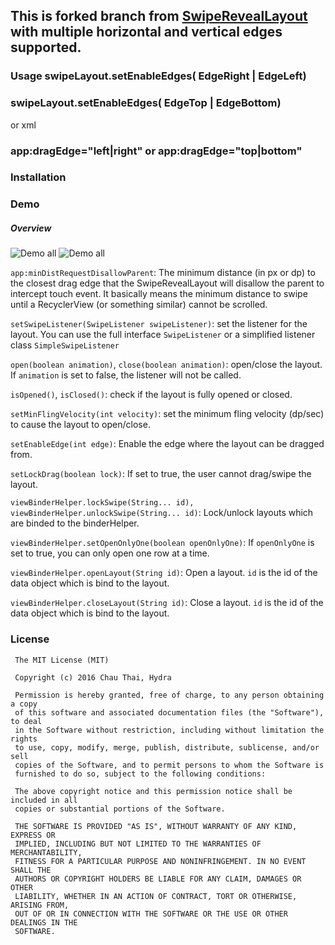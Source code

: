 ## This is forked branch from [SwipeRevealLayout](https://github.com/chthai64/SwipeRevealLayout) with multiple horizontal and vertical edges supported.

### Usage swipeLayout.setEnableEdges( EdgeRight | EdgeLeft)
### swipeLayout.setEnableEdges( EdgeTop | EdgeBottom)

or xml

### app:dragEdge="left|right" or app:dragEdge="top|bottom"

### Installation 


### Demo
##### Overview




![Demo all](https://raw.githubusercontent.com/hydrated/SwipeRevealLayout/master/art/ezgif-5-691719ffcf60.gif)
![Demo all](https://raw.githubusercontent.com/hydrated/SwipeRevealLayout/master/art/ezgif-5-24e8a24b0876.gif)

```app:minDistRequestDisallowParent```: The minimum distance (in px or dp) to the closest drag edge that the SwipeRevealLayout will disallow the parent to intercept touch event. It basically means the minimum distance to swipe until a RecyclerView (or something similar) cannot be scrolled.

```setSwipeListener(SwipeListener swipeListener)```: set the listener for the layout. You can use the full interface ```SwipeListener``` or a simplified listener class ```SimpleSwipeListener```

```open(boolean animation)```, ```close(boolean animation)```: open/close the layout. If ```animation``` is set to false, the listener will not be called.

```isOpened()```, ```isClosed()```: check if the layout is fully opened or closed.

```setMinFlingVelocity(int velocity)```: set the minimum fling velocity (dp/sec) to cause the layout to open/close.

```setEnableEdge(int edge)```: Enable the edge where the layout can be dragged from.

```setLockDrag(boolean lock)```: If set to true, the user cannot drag/swipe the layout.

```viewBinderHelper.lockSwipe(String... id), viewBinderHelper.unlockSwipe(String... id)```: Lock/unlock layouts which are binded to the binderHelper.

```viewBinderHelper.setOpenOnlyOne(boolean openOnlyOne)```: If ```openOnlyOne``` is set to true, you can only open one row at a time.

```viewBinderHelper.openLayout(String id)```: Open a layout. ```id``` is the id of the data object which is bind to the layout.

```viewBinderHelper.closeLayout(String id)```: Close a layout. ```id``` is the id of the data object which is bind to the layout.

### License
```
 The MIT License (MIT)

 Copyright (c) 2016 Chau Thai, Hydra

 Permission is hereby granted, free of charge, to any person obtaining a copy
 of this software and associated documentation files (the "Software"), to deal
 in the Software without restriction, including without limitation the rights
 to use, copy, modify, merge, publish, distribute, sublicense, and/or sell
 copies of the Software, and to permit persons to whom the Software is
 furnished to do so, subject to the following conditions:

 The above copyright notice and this permission notice shall be included in all
 copies or substantial portions of the Software.

 THE SOFTWARE IS PROVIDED "AS IS", WITHOUT WARRANTY OF ANY KIND, EXPRESS OR
 IMPLIED, INCLUDING BUT NOT LIMITED TO THE WARRANTIES OF MERCHANTABILITY,
 FITNESS FOR A PARTICULAR PURPOSE AND NONINFRINGEMENT. IN NO EVENT SHALL THE
 AUTHORS OR COPYRIGHT HOLDERS BE LIABLE FOR ANY CLAIM, DAMAGES OR OTHER
 LIABILITY, WHETHER IN AN ACTION OF CONTRACT, TORT OR OTHERWISE, ARISING FROM,
 OUT OF OR IN CONNECTION WITH THE SOFTWARE OR THE USE OR OTHER DEALINGS IN THE
 SOFTWARE.
```
